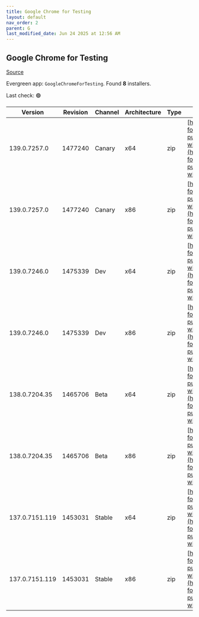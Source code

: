 ```yaml
---
title: Google Chrome for Testing
layout: default
nav_order: 2
parent: G
last_modified_date: Jun 24 2025 at 12:56 AM
---
```


## Google Chrome for Testing

[Source](https://googlechromelabs.github.io/chrome-for-testing/)

Evergreen app: `GoogleChromeForTesting`. Found **8** installers.

Last check: 🟢

| Version        | Revision | Channel | Architecture | Type | URI                                                                                                                                                                                              |
| -------------- | -------- | ------- | ------------ | ---- | ------------------------------------------------------------------------------------------------------------------------------------------------------------------------------------------------ |
| 139.0.7257.0   | 1477240  | Canary  | x64          | zip  | [https://storage.googleapis.com/chrome-for-testing-public/139.0.7257.0/win64/chrome-win64.zip](https://storage.googleapis.com/chrome-for-testing-public/139.0.7257.0/win64/chrome-win64.zip)     |
| 139.0.7257.0   | 1477240  | Canary  | x86          | zip  | [https://storage.googleapis.com/chrome-for-testing-public/139.0.7257.0/win32/chrome-win32.zip](https://storage.googleapis.com/chrome-for-testing-public/139.0.7257.0/win32/chrome-win32.zip)     |
| 139.0.7246.0   | 1475339  | Dev     | x64          | zip  | [https://storage.googleapis.com/chrome-for-testing-public/139.0.7246.0/win64/chrome-win64.zip](https://storage.googleapis.com/chrome-for-testing-public/139.0.7246.0/win64/chrome-win64.zip)     |
| 139.0.7246.0   | 1475339  | Dev     | x86          | zip  | [https://storage.googleapis.com/chrome-for-testing-public/139.0.7246.0/win32/chrome-win32.zip](https://storage.googleapis.com/chrome-for-testing-public/139.0.7246.0/win32/chrome-win32.zip)     |
| 138.0.7204.35  | 1465706  | Beta    | x64          | zip  | [https://storage.googleapis.com/chrome-for-testing-public/138.0.7204.35/win64/chrome-win64.zip](https://storage.googleapis.com/chrome-for-testing-public/138.0.7204.35/win64/chrome-win64.zip)   |
| 138.0.7204.35  | 1465706  | Beta    | x86          | zip  | [https://storage.googleapis.com/chrome-for-testing-public/138.0.7204.35/win32/chrome-win32.zip](https://storage.googleapis.com/chrome-for-testing-public/138.0.7204.35/win32/chrome-win32.zip)   |
| 137.0.7151.119 | 1453031  | Stable  | x64          | zip  | [https://storage.googleapis.com/chrome-for-testing-public/137.0.7151.119/win64/chrome-win64.zip](https://storage.googleapis.com/chrome-for-testing-public/137.0.7151.119/win64/chrome-win64.zip) |
| 137.0.7151.119 | 1453031  | Stable  | x86          | zip  | [https://storage.googleapis.com/chrome-for-testing-public/137.0.7151.119/win32/chrome-win32.zip](https://storage.googleapis.com/chrome-for-testing-public/137.0.7151.119/win32/chrome-win32.zip) |
